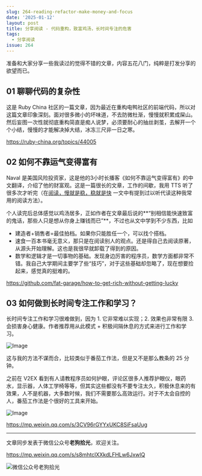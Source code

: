 ```yaml
---
slug: 264-reading-refactor-make-money-and-focus
date: '2025-01-12'
layout: post
title: 分享阅读 - 代码重构，致富鸡汤，长时间专注的危害
tags:
  - 分享阅读
issue: 264
---
```


准备和大家分享一些我读过的觉得不错的文章，内容五花八门，纯粹是打发分享的欲望而已。

## 01 聊聊代码的复杂性

这是 Ruby China 社区的一篇文章，因为最近在重构电鸭社区的前端代码，所以对这篇文章印象深刻。面对很多微小的坏味道，不去防微杜渐，慢慢就积累成屎山。然后妄图一次性就彻底重构简直是痴人说梦，必须要耐心的抽丝剥茧，去解开一个个小结，慢慢的才能解决掉大结，冰冻三尺非一日之寒。

https://ruby-china.org/topics/44005

## 02 如何不靠运气变得富有

Naval 是美国风险投资家，这是他的3小时长播客《如何不靠运气变得富有》的中文翻译，介绍了他的财富观。这是一篇很长的文章，工作的间歇，我用 TTS 听了很多次才听完（在[阅读，慢就是稳，稳就是快](https://www.anl.gg/post/260-reading-slow-goes-fast/) 一文中有提到过以听代读这种我常用的阅读方法）。

个人读完后总体感觉以鸡汤居多，正如作者在文章最后说的**“别相信能快速致富的鬼话，那些人只是想从你身上赚钱而已”**，不过也从文中学到不少东西，比如

- 建造者+销售者=最佳拍档。如果你只能胜任一个，可以找个搭档。
- 速食一百本书毫无意义，那只是在阅读别人的观点。还是得自己去阅读原著，从源头开始理解。这也是我很早就卸载了得到的原因。
- 数学和逻辑才是一切事物的基础。发现身边厉害的程序员，数学方面都非常不错。我自己大学期间主要学了些“技巧”，对于这些基础却忽略了，现在想要捡起来，感觉真的挺难的。

https://github.com/fat-garage/how-to-get-rich-without-getting-lucky

## 03 如何做到长时间专注工作和学习？

长时间专注工作和学习很难做到，因为 1. 它非常难以实现；2. 效果也非常有限 3. 会损害身心健康。作者推荐用从此模式 + 积极间隔休息的方式来进行工作和学习。

![Image](https://github.com/user-attachments/assets/d8514eed-f4ab-46ba-a145-117a1144fcd4)

这与我的方法不谋而合，比较类似于番茄工作法，但是又不是那么教条的 25 分钟。

之前在 V2EX 看到有人请教程序员如何护眼，评论区很多人推荐护眼仪，眼药水，显示器，人体工学椅等等，但其实这些都没有不要专注太久，积极休息来的有效果，人不是机器，大多数时候，我们不需要那么高效运行。对于不太会自控的人，番茄工作法是个很好的工具来开始。

![Image](https://github.com/user-attachments/assets/9bca8985-4e4e-4a29-80da-e3355aa4806d)

https://mp.weixin.qq.com/s/3CV96rGYYxUKC8SiFsaUug

---

文章同步发表于微信公众号**老狗拾光**，欢迎关注。

https://mp.weixin.qq.com/s/s8mhtclXXkdLFHLw6JxwlQ

![微信公众号老狗拾光](https://github.com/user-attachments/assets/1a652b8b-7f5b-4879-af52-65e1fe3f7b4d)
